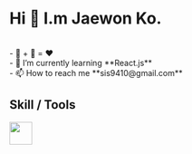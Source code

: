 # Hi 👋 I.m Jaewon Ko.


</br>
- 🥩 + 🍺 = ❤️ </br>
- 🌱 I’m currently learning **React.js** </br>
- 📫 How to reach me **sis9410@gmail.com** </br>

## Skill / Tools

<img src="https://user-images.githubusercontent.com/13250888/53627364-a16d0100-3c4b-11e9-84e2-a8c2f7311695.png" width="40px" height="40px">
